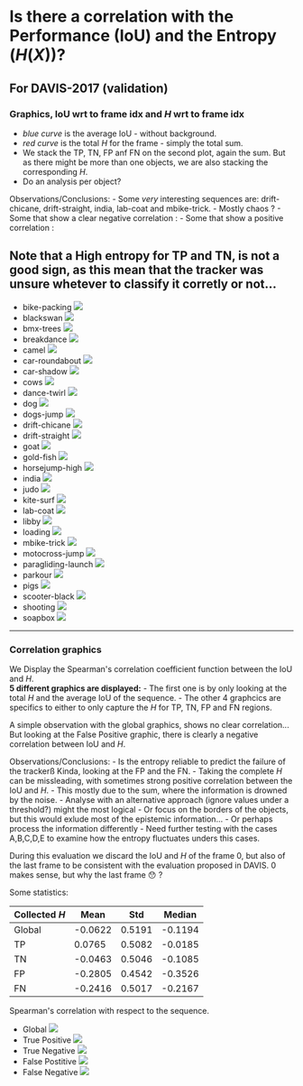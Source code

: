 # Is there a correlation with the Performance (IoU) and the Entropy ($H(X)$)?

## For DAVIS-2017 (validation)

### Graphics, IoU wrt to frame idx and $H$ wrt to frame idx
- *blue curve* is the average IoU - without background.  
- *red curve* is the total $H$ for the frame - simply the total sum.  
- We stack the TP, TN, FP anf FN on the second plot, again the sum. But as there might be more than one objects, we are also stacking the corresponding $H$.
- Do an analysis per object?

Observations/Conclusions:
    - Some *very* interesting sequences are: drift-chicane, drift-straight, india, lab-coat and mbike-trick. - Mostly chaos ?
    - Some that show a clear negative correlation :
    - Some that show a positive correlation :
  
Note that a High entropy for TP and TN, is not a good sign, as this mean that the tracker was unsure whetever to classify it corretly or not... 
---

- bike-packing
  ![](../temps/bike-packing.png)
- blackswan
  ![](../temps/blackswan.png)
- bmx-trees
![](../temps/bmx-trees.png)
- breakdance
  ![](../temps/breakdance.png)
- camel
  ![](../temps/camel.png)
- car-roundabout
  ![](../temps/car-roundabout.png)
- car-shadow
  ![](../temps/car-shadow.png)
- cows
  ![](../temps/cows.png)
- dance-twirl
  ![](../temps/dance-twirl.png)
- dog
  ![](../temps/dog.png)
- dogs-jump
  ![](../temps/dogs-jump.png)
- drift-chicane
  ![](../temps/drift-chicane.png)
- drift-straight
  ![](../temps/drift-straight.png)
- goat
  ![](../temps/goat.png)
- gold-fish
  ![](../temps/gold-fish.png)
- horsejump-high
  ![](../temps/horsejump-high.png)
- india
  ![](../temps/india.png)
- judo
  ![](../temps/judo.png)
- kite-surf
  ![](../temps/kite-surf.png)
- lab-coat
  ![](../temps/lab-coat.png)
- libby
  ![](../temps/libby.png)
- loading
  ![](../temps/loading.png)
- mbike-trick
  ![](../temps/mbike-trick.png)
- motocross-jump
  ![](../temps/motocross-jump.png)
- paragliding-launch
  ![](../temps/paragliding-launch.png)
- parkour
  ![](../temps/parkour.png)
- pigs
  ![](../temps/pigs.png)
- scooter-black
  ![](../temps/scooter-black.png)
- shooting
  ![](../temps/shooting.png)
- soapbox
  ![](../temps/soapbox.png)

---

### Correlation graphics
We Display the Spearman's correlation coefficient function between the IoU and $H$.  
**5 different graphics are displayed:** 
    - The first one is by only looking at the total $H$ and the average IoU of the sequence.
    - The other 4 graphcics are specifics to either to only capture the $H$ for TP, TN, FP and FN regions.

A simple observation with the global graphics, shows no clear correlation...
But looking at the False Positive graphic, there is clearly a negative correlation between IoU and $H$.

Observations/Conclusions:
    - Is the entropy reliable to predict the failure of the trackerß Kinda, looking at the FP and the FN.
    - Taking the complete $H$ can be missleading, with sometimes strong positive correlation between the IoU and $H$.
      - This mostly due to the sum, where the information is drowned by the noise.
      - Analyse with an alternative approach (ignore values under a threshold?) might the most logical
      - Or focus on the borders of the objects, but this would exlude most of the epistemic information...
      - Or perhaps process the information differently
    - Need further testing with the cases A,B,C,D,E to examine how the entropy fluctuates unders this cases.

During this evaluation we discard the IoU and $H$ of the frame 0, but also of the last frame
to be consistent with the evaluation proposed in DAVIS. 0 makes sense, but why the last frame :hushed: ? 

Some statistics:

| Collected $H$ | Mean | Std | Median |
| ---- | ---- | ---- | ---- |
| Global | -0.0622 | 0.5191 | -0.1194 |
| TP | 0.0765 | 0.5082 | -0.0185 |
| TN | -0.0463 | 0.5046 | -0.1085 |
| FP | -0.2805 | 0.4542 | -0.3526 |
| FN | -0.2416 | 0.5017 | -0.2167 |


Spearman's correlation with respect to the sequence.  



- Global 
  ![](../temps/spearman_Correlation_Global.png)
- True Positive
  ![](../temps/spearman_Correlation_TP.png)
- True Negative
  ![](../temps/spearman_Correlation_TN.png)
- False Postitive
  ![](../temps/spearman_Correlation_FP.png)
- False Negative
  ![](../temps/spearman_Correlation_FN.png)